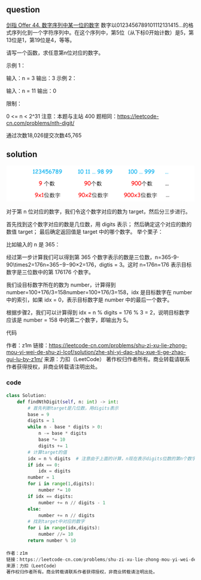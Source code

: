 ## question
[剑指 Offer 44. 数字序列中某一位的数字](https://leetcode-cn.com/problems/shu-zi-xu-lie-zhong-mou-yi-wei-de-shu-zi-lcof/)
数字以0123456789101112131415…的格式序列化到一个字符序列中。在这个序列中，第5位（从下标0开始计数）是5，第13位是1，第19位是4，等等。

请写一个函数，求任意第n位对应的数字。

 

示例 1：

输入：n = 3
输出：3
示例 2：

输入：n = 11
输出：0
 

限制：

0 <= n < 2^31
注意：本题与主站 400 题相同：https://leetcode-cn.com/problems/nth-digit/

通过次数18,026提交次数45,765
## solution

![规律](./mian44-1.png)

对于第 n 位对应的数字，我们令这个数字对应的数为 target，然后分三步进行。

首先找到这个数字对应的数是几位数，用 digits 表示；
然后确定这个对应的数的数值 target；
最后确定返回值是 target 中的哪个数字。
举个栗子：

比如输入的 n 是 365：

经过第一步计算我们可以得到第 365 个数字表示的数是三位数，n=365-9-90\times2=176n=365−9−90×2=176，digtis = 3。这时 n=176n=176 表示目标数字是三位数中的第 176176 个数字。

我们设目标数字所在的数为 number，计算得到 number=100+176/3=158number=100+176/3=158，idx 是目标数字在 number 中的索引，如果 idx = 0，表示目标数字是 number 中的最后一个数字。

根据步骤2，我们可以计算得到 idx = n % digits = 176 % 3 = 2，说明目标数字应该是 number = 158 中的第二个数字，即输出为 5。

代码

作者：z1m
链接：https://leetcode-cn.com/problems/shu-zi-xu-lie-zhong-mou-yi-wei-de-shu-zi-lcof/solution/zhe-shi-yi-dao-shu-xue-ti-ge-zhao-gui-lu-by-z1m/
来源：力扣（LeetCode）
著作权归作者所有。商业转载请联系作者获得授权，非商业转载请注明出处。
### code 

```py
class Solution:
    def findNthDigit(self, n: int) -> int:
        # 首先判断target是几位数，用digits表示
        base = 9
        digits = 1
        while n - base * digits > 0:
            n -= base * digits
            base *= 10
            digits += 1
        # 计算target的值
        idx = n % digits  # 注意由于上面的计算，n现在表示digits位数的第n个数字
        if idx == 0: 
            idx = digits
        number = 1
        for i in range(1,digits):
            number *= 10
        if idx == digits:
            number += n // digits - 1
        else:
            number += n // digits
        # 找到target中对应的数字
        for i in range(idx,digits):
            number //= 10
        return number % 10

作者：z1m
链接：https://leetcode-cn.com/problems/shu-zi-xu-lie-zhong-mou-yi-wei-de-shu-zi-lcof/solution/zhe-shi-yi-dao-shu-xue-ti-ge-zhao-gui-lu-by-z1m/
来源：力扣（LeetCode）
著作权归作者所有。商业转载请联系作者获得授权，非商业转载请注明出处。
```